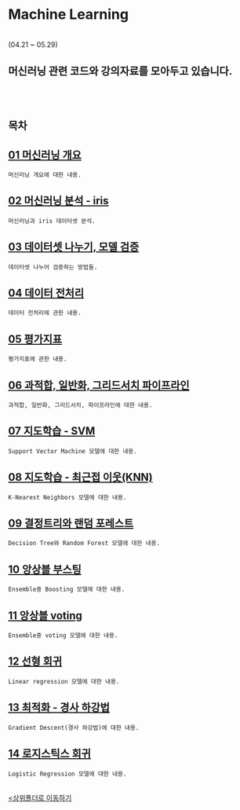 # Machine Learning
</br>
 (04.21 ~ 05.29)

 머신러닝 관련 코드와 강의자료를 모아두고 있습니다.
-

</br></br>

## 목차

[01 머신러닝 개요](./01_%EB%A8%B8%EC%8B%A0%EB%9F%AC%EB%8B%9D%EA%B0%9C%EC%9A%94.ipynb)
-
    머신러닝 개요에 대한 내용.
    
[02 머신러닝 분석 - iris](./02_%EC%B2%AB%EB%B2%88%EC%A7%B8%20%EB%A8%B8%EC%8B%A0%EB%9F%AC%EB%8B%9D%20%EB%B6%84%EC%84%9D%20-%20Iris_%EB%B6%84%EC%84%9D.ipynb)
-
    머신러닝과 iris 데이터셋 분석.

[03 데이터셋 나누기, 모델 검증](./03_%EB%8D%B0%EC%9D%B4%ED%84%B0%EC%85%8B%20%EB%82%98%EB%88%84%EA%B8%B0%EC%99%80%20%EB%AA%A8%EB%8D%B8%EA%B2%80%EC%A6%9D.ipynb)
-
    데이터셋 나누어 검증하는 방법들.

[04 데이터 전처리](./04_%EB%8D%B0%EC%9D%B4%ED%84%B0_%EC%A0%84%EC%B2%98%EB%A6%AC.ipynb)
-
    데이터 전처리에 관한 내용.

[05 평가지표](./05_%ED%8F%89%EA%B0%80%EC%A7%80%ED%91%9C.ipynb)
-
    평가지표에 관한 내용.

[06 과적합, 일반화, 그리드서치 파이프라인](./06_%EA%B3%BC%EC%A0%81%ED%95%A9_%EC%9D%BC%EB%B0%98%ED%99%94_%EA%B7%B8%EB%A6%AC%EB%93%9C%EC%84%9C%EC%B9%98_%ED%8C%8C%EC%9D%B4%ED%94%84%EB%9D%BC%EC%9D%B8.ipynb)
-
    과적합, 일반화, 그리드서치, 파이프라인에 대한 내용.

[07 지도학습 - SVM](./07_%EC%A7%80%EB%8F%84%ED%95%99%EC%8A%B5_SVM.ipynb)
-
    Support Vector Machine 모델에 대한 내용.

[08 지도학습 - 최근접 이웃(KNN)](./08_%EC%A7%80%EB%8F%84%ED%95%99%EC%8A%B5_%EC%B5%9C%EA%B7%BC%EC%A0%91%EC%9D%B4%EC%9B%83.ipynb)
-
    K-Nearest Neighbors 모델에 대한 내용.

[09 결정트리와 랜덤 포레스트](./09_%EA%B2%B0%EC%A0%95%ED%8A%B8%EB%A6%AC%EC%99%80%20%EB%9E%9C%EB%8D%A4%ED%8F%AC%EB%A0%88%EC%8A%A4%ED%8A%B8.ipynb)
-
    Decision Tree와 Random Forest 모델에 대한 내용.

[10 앙상블 부스팅](./10_%EC%95%99%EC%83%81%EB%B8%94_%EB%B6%80%EC%8A%A4%ED%8C%85.ipynb)
-
    Ensemble중 Boosting 모델에 대한 내용.

[11 앙상블 voting](./11_%EC%95%99%EC%83%81%EB%B8%94_Voting.ipynb)
-
    Ensemble중 voting 모델에 대한 내용.

[12 선형 회귀](./12_%EC%84%A0%ED%98%95%ED%9A%8C%EA%B7%80.ipynb)
-
    Linear regression 모델에 대한 내용.

[13 최적화 - 경사 하강법](./13_%EC%B5%9C%EC%A0%81%ED%99%94-%EA%B2%BD%EC%82%AC%ED%95%98%EA%B0%95%EB%B2%95.ipynb)
-
    Gradient Descent(경사 하강법)에 대한 내용.

[14 로지스틱스 회귀](./14_%EB%A1%9C%EC%A7%80%EC%8A%A4%ED%8B%B1%ED%9A%8C%EA%B7%80.ipynb)
-
    Logistic Regression 모델에 대한 내용.

<br>[<상위폴더로 이동하기](../)